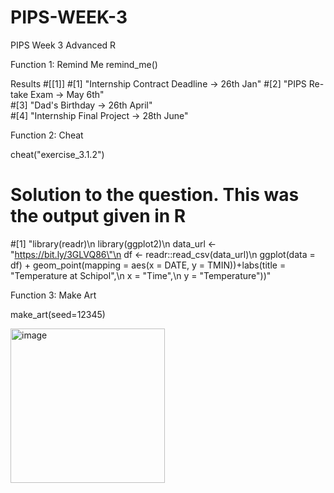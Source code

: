 # PIPS-WEEK-3
PIPS Week 3 Advanced R 

Function 1: Remind Me 
remind_me() 

Results 
#[[1]]
#[1] "Internship Contract Deadline -> 26th Jan"
#[2] "PIPS Re-take Exam -> May 6th"            
#[3] "Dad's Birthday -> 26th April"            
#[4] "Internship Final Project -> 28th June"   

Function 2: Cheat

cheat("exercise_3.1.2")

# Solution to the question. This was the output given in R 
#[1] "library(readr)\n    library(ggplot2)\n    data_url <- \"https://bit.ly/3GLVQ86\"\n    df <- readr::read_csv(data_url)\n    ggplot(data = df) + geom_point(mapping = aes(x = DATE, y = TMIN))+labs(title = \"Temperature at Schipol\",\n       x = \"Time\",\n       y = \"Temperature\"))"


Function 3: Make Art

make_art(seed=12345)






<img width="247" alt="image" src="https://github.com/GaayathriThampi/PIPS-WEEK-3/assets/157879947/33868d04-f3cb-4adf-a80b-d82e19bec255">








